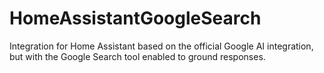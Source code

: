 # HomeAssistantGoogleSearch
 Integration for Home Assistant based on the official Google AI integration, but with the Google Search tool enabled to ground responses.
